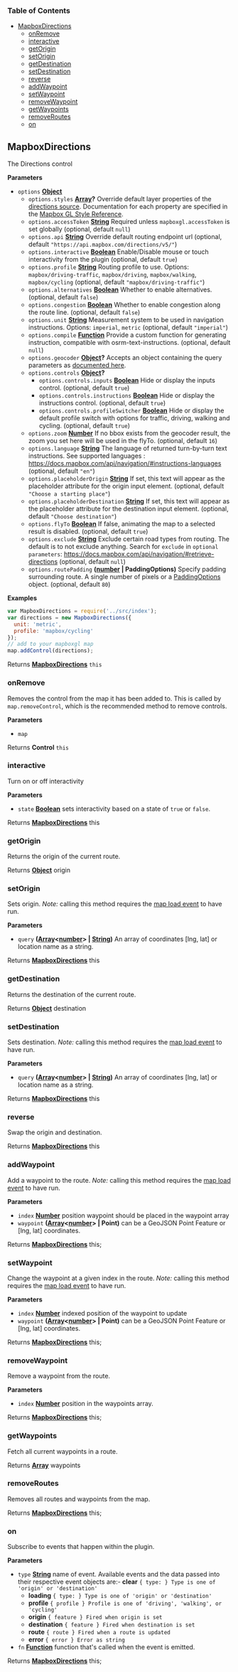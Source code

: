 <!-- Generated by documentation.js. Update this documentation by updating the source code. -->

### Table of Contents

-   [MapboxDirections](#mapboxdirections)
    -   [onRemove](#onremove)
    -   [interactive](#interactive)
    -   [getOrigin](#getorigin)
    -   [setOrigin](#setorigin)
    -   [getDestination](#getdestination)
    -   [setDestination](#setdestination)
    -   [reverse](#reverse)
    -   [addWaypoint](#addwaypoint)
    -   [setWaypoint](#setwaypoint)
    -   [removeWaypoint](#removewaypoint)
    -   [getWaypoints](#getwaypoints)
    -   [removeRoutes](#removeroutes)
    -   [on](#on)

## MapboxDirections

The Directions control

**Parameters**

-   `options` **[Object](https://developer.mozilla.org/docs/Web/JavaScript/Reference/Global_Objects/Object)** 
    -   `options.styles` **[Array](https://developer.mozilla.org/docs/Web/JavaScript/Reference/Global_Objects/Array)?** Override default layer properties of the [directions source](https://github.com/mapbox/mapbox-gl-directions/blob/master/src/directions_style.js). Documentation for each property are specified in the [Mapbox GL Style Reference](https://www.mapbox.com/mapbox-gl-style-spec/).
    -   `options.accessToken` **[String](https://developer.mozilla.org/docs/Web/JavaScript/Reference/Global_Objects/String)** Required unless `mapboxgl.accessToken` is set globally (optional, default `null`)
    -   `options.api` **[String](https://developer.mozilla.org/docs/Web/JavaScript/Reference/Global_Objects/String)** Override default routing endpoint url (optional, default `"https://api.mapbox.com/directions/v5/"`)
    -   `options.interactive` **[Boolean](https://developer.mozilla.org/docs/Web/JavaScript/Reference/Global_Objects/Boolean)** Enable/Disable mouse or touch interactivity from the plugin (optional, default `true`)
    -   `options.profile` **[String](https://developer.mozilla.org/docs/Web/JavaScript/Reference/Global_Objects/String)** Routing profile to use. Options: `mapbox/driving-traffic`, `mapbox/driving`, `mapbox/walking`, `mapbox/cycling` (optional, default `"mapbox/driving-traffic"`)
    -   `options.alternatives` **[Boolean](https://developer.mozilla.org/docs/Web/JavaScript/Reference/Global_Objects/Boolean)** Whether to enable alternatives. (optional, default `false`)
    -   `options.congestion` **[Boolean](https://developer.mozilla.org/docs/Web/JavaScript/Reference/Global_Objects/Boolean)** Whether to enable congestion along the route line. (optional, default `false`)
    -   `options.unit` **[String](https://developer.mozilla.org/docs/Web/JavaScript/Reference/Global_Objects/String)** Measurement system to be used in navigation instructions. Options: `imperial`, `metric` (optional, default `"imperial"`)
    -   `options.compile` **[Function](https://developer.mozilla.org/docs/Web/JavaScript/Reference/Statements/function)** Provide a custom function for generating instruction, compatible with osrm-text-instructions. (optional, default `null`)
    -   `options.geocoder` **[Object](https://developer.mozilla.org/docs/Web/JavaScript/Reference/Global_Objects/Object)?** Accepts an object containing the query parameters as [documented here](https://www.mapbox.com/api-documentation/#search-for-places).
    -   `options.controls` **[Object](https://developer.mozilla.org/docs/Web/JavaScript/Reference/Global_Objects/Object)?** 
        -   `options.controls.inputs` **[Boolean](https://developer.mozilla.org/docs/Web/JavaScript/Reference/Global_Objects/Boolean)** Hide or display the inputs control. (optional, default `true`)
        -   `options.controls.instructions` **[Boolean](https://developer.mozilla.org/docs/Web/JavaScript/Reference/Global_Objects/Boolean)** Hide or display the instructions control. (optional, default `true`)
        -   `options.controls.profileSwitcher` **[Boolean](https://developer.mozilla.org/docs/Web/JavaScript/Reference/Global_Objects/Boolean)** Hide or display the default profile switch with options for traffic, driving, walking and cycling. (optional, default `true`)
    -   `options.zoom` **[Number](https://developer.mozilla.org/docs/Web/JavaScript/Reference/Global_Objects/Number)** If no bbox exists from the geocoder result, the zoom you set here will be used in the flyTo. (optional, default `16`)
    -   `options.language` **[String](https://developer.mozilla.org/docs/Web/JavaScript/Reference/Global_Objects/String)** The language of returned turn-by-turn text instructions. See supported languages : <https://docs.mapbox.com/api/navigation/#instructions-languages> (optional, default `"en"`)
    -   `options.placeholderOrigin` **[String](https://developer.mozilla.org/docs/Web/JavaScript/Reference/Global_Objects/String)** If set, this text will appear as the placeholder attribute for the origin input element. (optional, default `"Choose a starting place"`)
    -   `options.placeholderDestination` **[String](https://developer.mozilla.org/docs/Web/JavaScript/Reference/Global_Objects/String)** If set, this text will appear as the placeholder attribute for the destination input element. (optional, default `"Choose destination"`)
    -   `options.flyTo` **[Boolean](https://developer.mozilla.org/docs/Web/JavaScript/Reference/Global_Objects/Boolean)** If false, animating the map to a selected result is disabled. (optional, default `true`)
    -   `options.exclude` **[String](https://developer.mozilla.org/docs/Web/JavaScript/Reference/Global_Objects/String)** Exclude certain road types from routing. The default is to not exclude anything. Search for `exclude` in `optional parameters`: <https://docs.mapbox.com/api/navigation/#retrieve-directions> (optional, default `null`)
    -   `options.routePadding` **([number](https://developer.mozilla.org/docs/Web/JavaScript/Reference/Global_Objects/Number) | PaddingOptions)** Specify padding surrounding route. A single number of pixels or a [PaddingOptions](https://docs.mapbox.com/mapbox-gl-js/api/#paddingoptions) object. (optional, default `80`)

**Examples**

```javascript
var MapboxDirections = require('../src/index');
var directions = new MapboxDirections({
  unit: 'metric',
  profile: 'mapbox/cycling'
});
// add to your mapboxgl map
map.addControl(directions);
```

Returns **[MapboxDirections](#mapboxdirections)** `this`

### onRemove

Removes the control from the map it has been added to. This is called by `map.removeControl`,
which is the recommended method to remove controls.

**Parameters**

-   `map`  

Returns **Control** `this`

### interactive

Turn on or off interactivity

**Parameters**

-   `state` **[Boolean](https://developer.mozilla.org/docs/Web/JavaScript/Reference/Global_Objects/Boolean)** sets interactivity based on a state of `true` or `false`.

Returns **[MapboxDirections](#mapboxdirections)** this

### getOrigin

Returns the origin of the current route.

Returns **[Object](https://developer.mozilla.org/docs/Web/JavaScript/Reference/Global_Objects/Object)** origin

### setOrigin

Sets origin. _Note:_ calling this method requires the [map load event](https://www.mapbox.com/mapbox-gl-js/api/#Map.load)
to have run.

**Parameters**

-   `query` **([Array](https://developer.mozilla.org/docs/Web/JavaScript/Reference/Global_Objects/Array)&lt;[number](https://developer.mozilla.org/docs/Web/JavaScript/Reference/Global_Objects/Number)> | [String](https://developer.mozilla.org/docs/Web/JavaScript/Reference/Global_Objects/String))** An array of coordinates [lng, lat] or location name as a string.

Returns **[MapboxDirections](#mapboxdirections)** this

### getDestination

Returns the destination of the current route.

Returns **[Object](https://developer.mozilla.org/docs/Web/JavaScript/Reference/Global_Objects/Object)** destination

### setDestination

Sets destination. _Note:_ calling this method requires the [map load event](https://www.mapbox.com/mapbox-gl-js/api/#Map.load)
to have run.

**Parameters**

-   `query` **([Array](https://developer.mozilla.org/docs/Web/JavaScript/Reference/Global_Objects/Array)&lt;[number](https://developer.mozilla.org/docs/Web/JavaScript/Reference/Global_Objects/Number)> | [String](https://developer.mozilla.org/docs/Web/JavaScript/Reference/Global_Objects/String))** An array of coordinates [lng, lat] or location name as a string.

Returns **[MapboxDirections](#mapboxdirections)** this

### reverse

Swap the origin and destination.

Returns **[MapboxDirections](#mapboxdirections)** this

### addWaypoint

Add a waypoint to the route. _Note:_ calling this method requires the
[map load event](https://www.mapbox.com/mapbox-gl-js/api/#Map.load) to have run.

**Parameters**

-   `index` **[Number](https://developer.mozilla.org/docs/Web/JavaScript/Reference/Global_Objects/Number)** position waypoint should be placed in the waypoint array
-   `waypoint` **([Array](https://developer.mozilla.org/docs/Web/JavaScript/Reference/Global_Objects/Array)&lt;[number](https://developer.mozilla.org/docs/Web/JavaScript/Reference/Global_Objects/Number)> | Point)** can be a GeoJSON Point Feature or [lng, lat] coordinates.

Returns **[MapboxDirections](#mapboxdirections)** this;

### setWaypoint

Change the waypoint at a given index in the route. _Note:_ calling this
method requires the [map load event](https://www.mapbox.com/mapbox-gl-js/api/#Map.load)
to have run.

**Parameters**

-   `index` **[Number](https://developer.mozilla.org/docs/Web/JavaScript/Reference/Global_Objects/Number)** indexed position of the waypoint to update
-   `waypoint` **([Array](https://developer.mozilla.org/docs/Web/JavaScript/Reference/Global_Objects/Array)&lt;[number](https://developer.mozilla.org/docs/Web/JavaScript/Reference/Global_Objects/Number)> | Point)** can be a GeoJSON Point Feature or [lng, lat] coordinates.

Returns **[MapboxDirections](#mapboxdirections)** this;

### removeWaypoint

Remove a waypoint from the route.

**Parameters**

-   `index` **[Number](https://developer.mozilla.org/docs/Web/JavaScript/Reference/Global_Objects/Number)** position in the waypoints array.

Returns **[MapboxDirections](#mapboxdirections)** this;

### getWaypoints

Fetch all current waypoints in a route.

Returns **[Array](https://developer.mozilla.org/docs/Web/JavaScript/Reference/Global_Objects/Array)** waypoints

### removeRoutes

Removes all routes and waypoints from the map.

Returns **[MapboxDirections](#mapboxdirections)** this;

### on

Subscribe to events that happen within the plugin.

**Parameters**

-   `type` **[String](https://developer.mozilla.org/docs/Web/JavaScript/Reference/Global_Objects/String)** name of event. Available events and the data passed into their respective event objects are:-   **clear** `{ type: } Type is one of 'origin' or 'destination'`
    -   **loading** `{ type: } Type is one of 'origin' or 'destination'`
    -   **profile** `{ profile } Profile is one of 'driving', 'walking', or 'cycling'`
    -   **origin** `{ feature } Fired when origin is set`
    -   **destination** `{ feature } Fired when destination is set`
    -   **route** `{ route } Fired when a route is updated`
    -   **error** `{ error } Error as string`
-   `fn` **[Function](https://developer.mozilla.org/docs/Web/JavaScript/Reference/Statements/function)** function that's called when the event is emitted.

Returns **[MapboxDirections](#mapboxdirections)** this;
